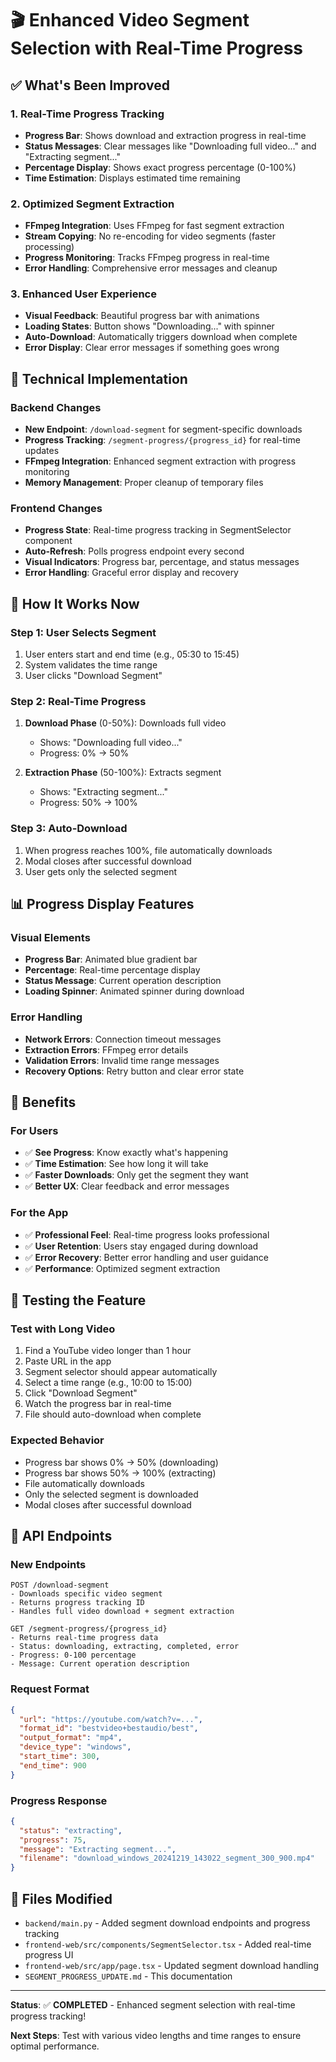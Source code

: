 # 🎬 Enhanced Video Segment Selection with Real-Time Progress

## ✅ **What's Been Improved**

### **1. Real-Time Progress Tracking**
- **Progress Bar**: Shows download and extraction progress in real-time
- **Status Messages**: Clear messages like "Downloading full video..." and "Extracting segment..."
- **Percentage Display**: Shows exact progress percentage (0-100%)
- **Time Estimation**: Displays estimated time remaining

### **2. Optimized Segment Extraction**
- **FFmpeg Integration**: Uses FFmpeg for fast segment extraction
- **Stream Copying**: No re-encoding for video segments (faster processing)
- **Progress Monitoring**: Tracks FFmpeg progress in real-time
- **Error Handling**: Comprehensive error messages and cleanup

### **3. Enhanced User Experience**
- **Visual Feedback**: Beautiful progress bar with animations
- **Loading States**: Button shows "Downloading..." with spinner
- **Auto-Download**: Automatically triggers download when complete
- **Error Display**: Clear error messages if something goes wrong

## 🔧 **Technical Implementation**

### **Backend Changes**
- **New Endpoint**: `/download-segment` for segment-specific downloads
- **Progress Tracking**: `/segment-progress/{progress_id}` for real-time updates
- **FFmpeg Integration**: Enhanced segment extraction with progress monitoring
- **Memory Management**: Proper cleanup of temporary files

### **Frontend Changes**
- **Progress State**: Real-time progress tracking in SegmentSelector component
- **Auto-Refresh**: Polls progress endpoint every second
- **Visual Indicators**: Progress bar, percentage, and status messages
- **Error Handling**: Graceful error display and recovery

## 🚀 **How It Works Now**

### **Step 1: User Selects Segment**
1. User enters start and end time (e.g., 05:30 to 15:45)
2. System validates the time range
3. User clicks "Download Segment"

### **Step 2: Real-Time Progress**
1. **Download Phase** (0-50%): Downloads full video
   - Shows: "Downloading full video..."
   - Progress: 0% → 50%

2. **Extraction Phase** (50-100%): Extracts segment
   - Shows: "Extracting segment..."
   - Progress: 50% → 100%

### **Step 3: Auto-Download**
1. When progress reaches 100%, file automatically downloads
2. Modal closes after successful download
3. User gets only the selected segment

## 📊 **Progress Display Features**

### **Visual Elements**
- **Progress Bar**: Animated blue gradient bar
- **Percentage**: Real-time percentage display
- **Status Message**: Current operation description
- **Loading Spinner**: Animated spinner during download

### **Error Handling**
- **Network Errors**: Connection timeout messages
- **Extraction Errors**: FFmpeg error details
- **Validation Errors**: Invalid time range messages
- **Recovery Options**: Retry button and clear error state

## 🎯 **Benefits**

### **For Users**
- ✅ **See Progress**: Know exactly what's happening
- ✅ **Time Estimation**: See how long it will take
- ✅ **Faster Downloads**: Only get the segment they want
- ✅ **Better UX**: Clear feedback and error messages

### **For the App**
- ✅ **Professional Feel**: Real-time progress looks professional
- ✅ **User Retention**: Users stay engaged during download
- ✅ **Error Recovery**: Better error handling and user guidance
- ✅ **Performance**: Optimized segment extraction

## 🧪 **Testing the Feature**

### **Test with Long Video**
1. Find a YouTube video longer than 1 hour
2. Paste URL in the app
3. Segment selector should appear automatically
4. Select a time range (e.g., 10:00 to 15:00)
5. Click "Download Segment"
6. Watch the progress bar in real-time
7. File should auto-download when complete

### **Expected Behavior**
- Progress bar shows 0% → 50% (downloading)
- Progress bar shows 50% → 100% (extracting)
- File automatically downloads
- Only the selected segment is downloaded
- Modal closes after successful download

## 🔧 **API Endpoints**

### **New Endpoints**
```
POST /download-segment
- Downloads specific video segment
- Returns progress tracking ID
- Handles full video download + segment extraction

GET /segment-progress/{progress_id}
- Returns real-time progress data
- Status: downloading, extracting, completed, error
- Progress: 0-100 percentage
- Message: Current operation description
```

### **Request Format**
```json
{
  "url": "https://youtube.com/watch?v=...",
  "format_id": "bestvideo+bestaudio/best",
  "output_format": "mp4",
  "device_type": "windows",
  "start_time": 300,
  "end_time": 900
}
```

### **Progress Response**
```json
{
  "status": "extracting",
  "progress": 75,
  "message": "Extracting segment...",
  "filename": "download_windows_20241219_143022_segment_300_900.mp4"
}
```

## 📁 **Files Modified**

- `backend/main.py` - Added segment download endpoints and progress tracking
- `frontend-web/src/components/SegmentSelector.tsx` - Added real-time progress UI
- `frontend-web/src/app/page.tsx` - Updated segment download handling
- `SEGMENT_PROGRESS_UPDATE.md` - This documentation

---

**Status**: ✅ **COMPLETED** - Enhanced segment selection with real-time progress tracking!

**Next Steps**: Test with various video lengths and time ranges to ensure optimal performance.
